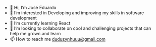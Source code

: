- 👋 Hi, I’m José Eduardo
- 👀 I’m interested in Developing and improving my skills in software development
- 🌱 I’m currently learning React
- 💞️ I’m looking to collaborate on cool and challenging projects that can help me grown and learn
- 📫 How to reach me duduzynhuuu@gmail.com

<!---
Duduzynhuu/Duduzynhuu is a ✨ special ✨ repository because its `README.md` (this file) appears on your GitHub profile.
You can click the Preview link to take a look at your changes.
--->
